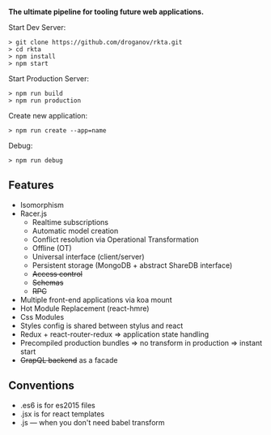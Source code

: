 **The ultimate pipeline for tooling future web applications.**

Start Dev Server:
```
> git clone https://github.com/droganov/rkta.git
> cd rkta
> npm install
> npm start
```

Start Production Server:
```
> npm run build
> npm run production
```

Create new application:
```
> npm run create --app=name
```

Debug:
```
> npm run debug
```

## Features
- Isomorphism
- Racer.js
  - Realtime subscriptions
  - Automatic model creation
  - Conflict resolution via Operational Transformation
  - Offline (OT)
  - Universal interface (client/server)
  - Persistent storage (MongoDB + abstract ShareDB interface)
  - ~~Access control~~
  - ~~Schemas~~
  - ~~RPC~~
- Multiple front-end applications via koa mount
- Hot Module Replacement (react-hmre)
- Css Modules
- Styles config is shared between stylus and react
- Redux + react-router-redux => application state handling
- Precompiled production bundles => no transform in production => instant start
- ~~GrapQL backend~~ as a facade


## Conventions
- .es6 is for es2015 files
- .jsx is for react templates
- .js — when you don't need babel transform
